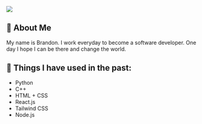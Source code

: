 ![](https://media.giphy.com/media/26tn33aiTi1jkl6H6/giphy.gif)


## 🚀 About Me
My name is Brandon. I work everyday to become a software developer. One day I hope I can be there and change the world.

## 💬 Things I have used in the past:
  - Python
  - C++
  - HTML + CSS
  - React.js
  - Tailwind CSS
  - Node.js
